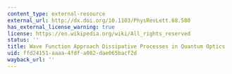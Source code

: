 ```yaml
---
content_type: external-resource
external_url: http://dx.doi.org/10.1103/PhysRevLett.68.580
has_external_license_warning: true
license: https://en.wikipedia.org/wiki/All_rights_reserved
status: ''
title: Wave Function Approach Dissipative Processes in Quantum Optics
uid: ffd24151-aaaa-4fdf-a082-dae065bacf2d
wayback_url: ''
---
```

